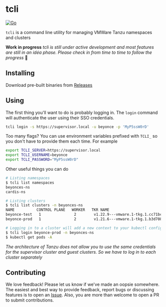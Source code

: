 # tcli
[![Go](https://github.com/middlewaregruppen/tcli/actions/workflows/go.yaml/badge.svg)](https://github.com/middlewaregruppen/tcli/actions/workflows/go.yaml)

`tcli` is a command line utility for managing VMWare Tanzu namespaces and clusters

**Work in progress** *tcli is still under active development and most features are still in an idéa phase. Please check in from time to time to follow the progress* 🧡

## Installing
Download pre-built binaries from [Releases](https://github.com/middlewaregruppen/tcli/releases)

## Using
The first thing you'll want to do is probably logging in. The `login` command will authenticate the user using their SSO credentials. 
```bash
tcli login -s https://supervisor.local -u beyonce -p 'MyP5ssW0rD'
```

Too many flags? You can use environment variables prefixed with `TCLI_` so you don't have to provide them each time. For example
```bash
export TCLI_SERVER=https://supervisor.local
export TCLI_USERNAME=beyonce
export TCLI_PASSWORD="MyP5ssW0rD"
```

Other useful things you can do
```bash
# Listing namespaces 
$ tcli list namespaces
beyonces-ns
cardis-ns

# Listing clusters
$ tcli list clusters -n beyonces-ns
NAME          CONTROL PLANE   WORKER   TKR NAME                           AGE     READY   TKR COMPATIBLE   UPDATES AVAILABLE
beyonce-test   1               2        v1.22.9---vmware.1-tkg.1.cc71bc8   21d     True    True             [1.23.8+vmware.3-tkg.1]
beyonce-prod   1               2        v1.21.6---vmware.1-tkg.1.b3d708a   15d     True    True             [1.22.9+vmware.1-tkg.1.cc71bc8]

# Logging in to a cluster will add a new context to your kubectl config file (kubeconfig)
$ tcli login beyonce-prod -n beyonces-ns
$ kubectl get pods -A
```

*The architecture of Tanzu does not allow you to use the same credentials for the supervisor cluster and guest clusters. So we have to log in to each cluster separately*

## Contributing
We love feedback! Please let us know if we've made an oopsie somewhere. The easiest and best way to provide feedback, report bugs or discussing features is to open an [Issue](https://github.com/middlewaregruppen/tcli/issues). Also, you are more than welcome to open a PR to submit contributions.